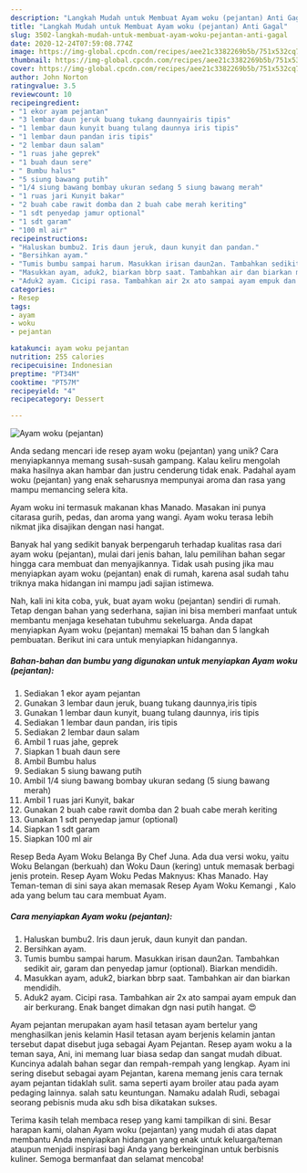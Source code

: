 ```yaml
---
description: "Langkah Mudah untuk Membuat Ayam woku (pejantan) Anti Gagal"
title: "Langkah Mudah untuk Membuat Ayam woku (pejantan) Anti Gagal"
slug: 3502-langkah-mudah-untuk-membuat-ayam-woku-pejantan-anti-gagal
date: 2020-12-24T07:59:08.774Z
image: https://img-global.cpcdn.com/recipes/aee21c3382269b5b/751x532cq70/ayam-woku-pejantan-foto-resep-utama.jpg
thumbnail: https://img-global.cpcdn.com/recipes/aee21c3382269b5b/751x532cq70/ayam-woku-pejantan-foto-resep-utama.jpg
cover: https://img-global.cpcdn.com/recipes/aee21c3382269b5b/751x532cq70/ayam-woku-pejantan-foto-resep-utama.jpg
author: John Norton
ratingvalue: 3.5
reviewcount: 10
recipeingredient:
- "1 ekor ayam pejantan"
- "3 lembar daun jeruk buang tukang daunnyairis tipis"
- "1 lembar daun kunyit buang tulang daunnya iris tipis"
- "1 lembar daun pandan iris tipis"
- "2 lembar daun salam"
- "1 ruas jahe geprek"
- "1 buah daun sere"
- " Bumbu halus"
- "5 siung bawang putih"
- "1/4 siung bawang bombay ukuran sedang 5 siung bawang merah"
- "1 ruas jari Kunyit bakar"
- "2 buah cabe rawit domba dan 2 buah cabe merah keriting"
- "1 sdt penyedap jamur optional"
- "1 sdt garam"
- "100 ml air"
recipeinstructions:
- "Haluskan bumbu2. Iris daun jeruk, daun kunyit dan pandan."
- "Bersihkan ayam."
- "Tumis bumbu sampai harum. Masukkan irisan daun2an. Tambahkan sedikit air, garam dan penyedap jamur (optional). Biarkan mendidih."
- "Masukkan ayam, aduk2, biarkan bbrp saat. Tambahkan air dan biarkan mendidih."
- "Aduk2 ayam. Cicipi rasa. Tambahkan air 2x ato sampai ayam empuk dan air berkurang. Enak banget dimakan dgn nasi putih hangat. 😍"
categories:
- Resep
tags:
- ayam
- woku
- pejantan

katakunci: ayam woku pejantan 
nutrition: 255 calories
recipecuisine: Indonesian
preptime: "PT34M"
cooktime: "PT57M"
recipeyield: "4"
recipecategory: Dessert

---
```



![Ayam woku (pejantan)](https://img-global.cpcdn.com/recipes/aee21c3382269b5b/751x532cq70/ayam-woku-pejantan-foto-resep-utama.jpg)

Anda sedang mencari ide resep ayam woku (pejantan) yang unik? Cara menyiapkannya memang susah-susah gampang. Kalau keliru mengolah maka hasilnya akan hambar dan justru cenderung tidak enak. Padahal ayam woku (pejantan) yang enak seharusnya mempunyai aroma dan rasa yang mampu memancing selera kita.

Ayam woku ini termasuk makanan khas Manado. Masakan ini punya citarasa gurih, pedas, dan aroma yang wangi. Ayam woku terasa lebih nikmat jika disajikan dengan nasi hangat.

Banyak hal yang sedikit banyak berpengaruh terhadap kualitas rasa dari ayam woku (pejantan), mulai dari jenis bahan, lalu pemilihan bahan segar hingga cara membuat dan menyajikannya. Tidak usah pusing jika mau menyiapkan ayam woku (pejantan) enak di rumah, karena asal sudah tahu triknya maka hidangan ini mampu jadi sajian istimewa.


Nah, kali ini kita coba, yuk, buat ayam woku (pejantan) sendiri di rumah. Tetap dengan bahan yang sederhana, sajian ini bisa memberi manfaat untuk membantu menjaga kesehatan tubuhmu sekeluarga. Anda dapat menyiapkan Ayam woku (pejantan) memakai 15 bahan dan 5 langkah pembuatan. Berikut ini cara untuk menyiapkan hidangannya.

<!--inarticleads1-->

##### Bahan-bahan dan bumbu yang digunakan untuk menyiapkan Ayam woku (pejantan):

1. Sediakan 1 ekor ayam pejantan
1. Gunakan 3 lembar daun jeruk, buang tukang daunnya,iris tipis
1. Gunakan 1 lembar daun kunyit, buang tulang daunnya, iris tipis
1. Sediakan 1 lembar daun pandan, iris tipis
1. Sediakan 2 lembar daun salam
1. Ambil 1 ruas jahe, geprek
1. Siapkan 1 buah daun sere
1. Ambil  Bumbu halus
1. Sediakan 5 siung bawang putih
1. Ambil 1/4 siung bawang bombay ukuran sedang (5 siung bawang merah)
1. Ambil 1 ruas jari Kunyit, bakar
1. Gunakan 2 buah cabe rawit domba dan 2 buah cabe merah keriting
1. Gunakan 1 sdt penyedap jamur (optional)
1. Siapkan 1 sdt garam
1. Siapkan 100 ml air


Resep Beda Ayam Woku Belanga By Chef Juna. Ada dua versi woku, yaitu Woku Belangan (berkuah) dan Woku Daun (kering) untuk memasak berbagi jenis protein. Resep Ayam Woku Pedas Maknyus: Khas Manado. Hay Teman-teman di sini saya akan memasak Resep Ayam Woku Kemangi , Kalo ada yang belum tau cara membuat Ayam. 

<!--inarticleads2-->

##### Cara menyiapkan Ayam woku (pejantan):

1. Haluskan bumbu2. Iris daun jeruk, daun kunyit dan pandan.
1. Bersihkan ayam.
1. Tumis bumbu sampai harum. Masukkan irisan daun2an. Tambahkan sedikit air, garam dan penyedap jamur (optional). Biarkan mendidih.
1. Masukkan ayam, aduk2, biarkan bbrp saat. Tambahkan air dan biarkan mendidih.
1. Aduk2 ayam. Cicipi rasa. Tambahkan air 2x ato sampai ayam empuk dan air berkurang. Enak banget dimakan dgn nasi putih hangat. 😍


Ayam pejantan merupakan ayam hasil tetasan ayam bertelur yang menghasilkan jenis kelamin Hasil tetasan ayam berjenis kelamin jantan tersebut dapat disebut juga sebagai Ayam Pejantan. Resep ayam woku a la teman saya, Ani, ini memang luar biasa sedap dan sangat mudah dibuat. Kuncinya adalah bahan segar dan rempah-rempah yang lengkap. Ayam ini sering disebut sebagai ayam Pejantan, karena memang jenis cara ternak ayam pejantan tidaklah sulit. sama seperti ayam broiler atau pada ayam pedaging lainnya. salah satu keuntungan. Namaku adalah Rudi, sebagai seorang pebisnis muda aku sdh bisa dikatakan sukses. 

Terima kasih telah membaca resep yang kami tampilkan di sini. Besar harapan kami, olahan Ayam woku (pejantan) yang mudah di atas dapat membantu Anda menyiapkan hidangan yang enak untuk keluarga/teman ataupun menjadi inspirasi bagi Anda yang berkeinginan untuk berbisnis kuliner. Semoga bermanfaat dan selamat mencoba!
